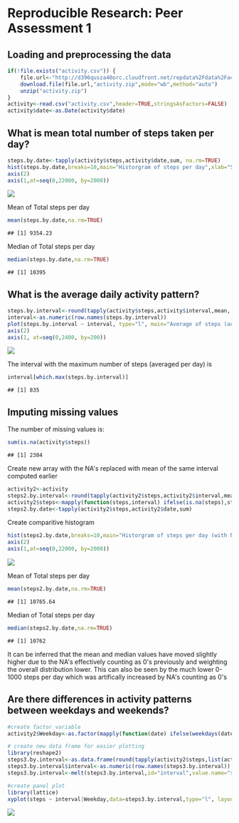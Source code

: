 # Reproducible Research: Peer Assessment 1


## Loading and preprocessing the data

```r
if(!file.exists("activity.csv")) {
    file.url<-"http://d396qusza40orc.cloudfront.net/repdata%2Fdata%2Factivity.zip"
    download.file(file.url,"activity.zip",mode="wb",method="auto")
    unzip("activity.zip")
}
activity<-read.csv("activity.csv",header=TRUE,stringsAsFactors=FALSE)
activity$date<-as.Date(activity$date)
```

## What is mean total number of steps taken per day?

```r
steps.by.date<-tapply(activity$steps,activity$date,sum, na.rm=TRUE)
hist(steps.by.date,breaks=10,main="Historgram of steps per day",xlab="Steps per day",axes=F)
axis(2)
axis(1,at=seq(0,22000, by=2000))
```

![](PA1_template_files/figure-html/unnamed-chunk-1-1.png) 

Mean of Total steps per day

```r
mean(steps.by.date,na.rm=TRUE)
```

```
## [1] 9354.23
```

Median of Total steps per day

```r
median(steps.by.date,na.rm=TRUE)
```

```
## [1] 10395
```


## What is the average daily activity pattern?

```r
steps.by.interval<-round(tapply(activity$steps,activity$interval,mean, na.rm=TRUE))
interval<-as.numeric(row.names(steps.by.interval))
plot(steps.by.interval ~ interval, type="l", main="Average of steps (across days) for each interval",ylab="Steps", axes=FALSE)
axis(2)
axis(1, at=seq(0,2400, by=200))
```

![](PA1_template_files/figure-html/unnamed-chunk-4-1.png) 

The interval with the maximum number of steps (averaged per day) is

```r
interval[which.max(steps.by.interval)]
```

```
## [1] 835
```
## Imputing missing values
The number of missing values is:

```r
sum(is.na(activity$steps))
```

```
## [1] 2304
```

Create new array with the NA's replaced with mean of the same interval computed earlier

```r
activity2<-activity
steps2.by.interval<-round(tapply(activity2$steps,activity2$interval,mean))
activity2$steps<-mapply(function(steps,interval) ifelse(is.na(steps),steps.by.interval[as.character(interval)],steps),steps=activity2$steps,interval=activity2$interval)
steps2.by.date<-tapply(activity2$steps,activity2$date,sum)
```

Create comparitive histogram

```r
hist(steps2.by.date,breaks=10,main="Historgram of steps per day (with NA's substituted)",xlab="Steps per day",axes=F)
axis(2)
axis(1,at=seq(0,22000, by=2000))
```

![](PA1_template_files/figure-html/unnamed-chunk-8-1.png) 

Mean of Total steps per day

```r
mean(steps2.by.date,na.rm=TRUE)
```

```
## [1] 10765.64
```

Median of Total steps per day

```r
median(steps2.by.date,na.rm=TRUE)
```

```
## [1] 10762
```
It can be inferred that the mean and median values have moved slightly higher due to the NA's effectively counting as 0's previously and weighting the overall distribution lower. This can also be seen by the much lower 0-1000 steps per day which was artifically increased by NA's counting as 0's




## Are there differences in activity patterns between weekdays and weekends?

```r
#create factor variable
activity2$Weekday<-as.factor(mapply(function(date) ifelse(weekdays(date)=="Sunday"||weekdays(date)=="Saturday","weekend","weekday"),date=activity2$date))

# create new data frame for easier plotting
library(reshape2)
steps3.by.interval<-as.data.frame(round(tapply(activity2$steps,list(activity2$interval,activity2$Weekday),mean)))
steps3.by.interval$interval<-as.numeric(row.names(steps3.by.interval))
steps3.by.interval<-melt(steps3.by.interval,id="interval",value.name="steps",variable.name="Weekday")

#create panel plot
library(lattice)
xyplot(steps ~ interval|Weekday,data=steps3.by.interval,type="l", layout=c(1,2), main="Plot of comparision of Weekend to Weekday steps per interval")
```

![](PA1_template_files/figure-html/unnamed-chunk-11-1.png) 

